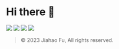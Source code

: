 # Hi there 👋

[![](https://img.shields.io/badge/-个人主页-000000.svg?style=for-the-badge&logo=notion&logoColor=white)](https://many.link/beixinti)  [![](https://img.shields.io/badge/-Linktree-CF245F.svg?style=for-the-badge&logo=linktree&logoColor=white)](https://many.link/beixinti)  [![](https://img.shields.io/badge/-捐赠-FF5722.svg?style=for-the-badge&logo=patreon&logoColor=white)](https://github.com/beixinti/beixinti/blob/main/DONATE.md)  [![](https://img.shields.io/badge/-联络-009688.svg?style=for-the-badge&logo=mail.ru&logoColor=white)](https://github.com/beixinti/beixinti/blob/main/CONTACT.md)

> © 2023 Jiahao Fu, All rights reserved.  
